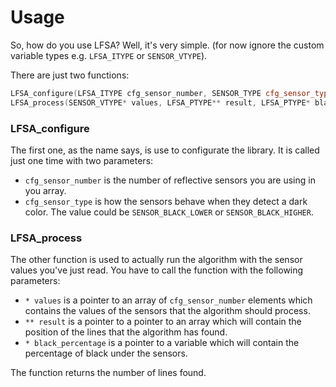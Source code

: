 # Usage

So, how do you use LFSA? Well, it's very simple.
(for now ignore the custom variable types e.g. `LFSA_ITYPE` or `SENSOR_VTYPE`).

There are just two functions:

```cpp
LFSA_configure(LFSA_ITYPE cfg_sensor_number, SENSOR_TYPE cfg_sensor_type);
LFSA_process(SENSOR_VTYPE* values, LFSA_PTYPE** result, LFSA_PTYPE* black_percentage);
```

### LFSA_configure

The first one, as the name says, is use to configurate the library. It is called just one time with two parameters:
+   `cfg_sensor_number` is the number of reflective sensors you are using in you array.
+   `cfg_sensor_type` is how the sensors behave when they detect a dark color. The value could be `SENSOR_BLACK_LOWER` or `SENSOR_BLACK_HIGHER`.

### LFSA_process

The other function is used to actually run the algorithm with the sensor values you've just read. You have to call the function with the following parameters:
+   `* values` is a pointer to an array of `cfg_sensor_number` elements which contains the values of the sensors that the algorithm should process.
+   `** result` is a pointer to a pointer to an array which will contain the position of the lines that the algorithm has found.
+   `* black_percentage` is a pointer to a variable which will contain the percentage of black under the sensors.

The function returns the number of lines found.

